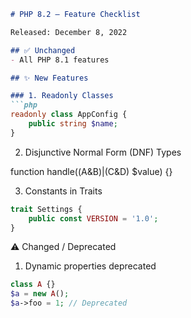 
```markdown
# PHP 8.2 – Feature Checklist

Released: December 8, 2022

## ✅ Unchanged
- All PHP 8.1 features

## ✨ New Features

### 1. Readonly Classes
```php
readonly class AppConfig {
    public string $name;
}
```
2. Disjunctive Normal Form (DNF) Types

function handle((A&B)|(C&D) $value) {}

3. Constants in Traits
```php
trait Settings {
    public const VERSION = '1.0';
}
```

⚠️ Changed / Deprecated

1. Dynamic properties deprecated
```php
class A {}
$a = new A();
$a->foo = 1; // Deprecated
```